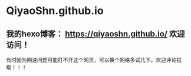 # QiyaoShn.github.io

## 我的hexo博客： https://qiyaoshn.github.io/ 欢迎访问！

有时因为网速问题可能打不开这个网页，可以换个网络多试几下。欢迎评论拉取！！！
